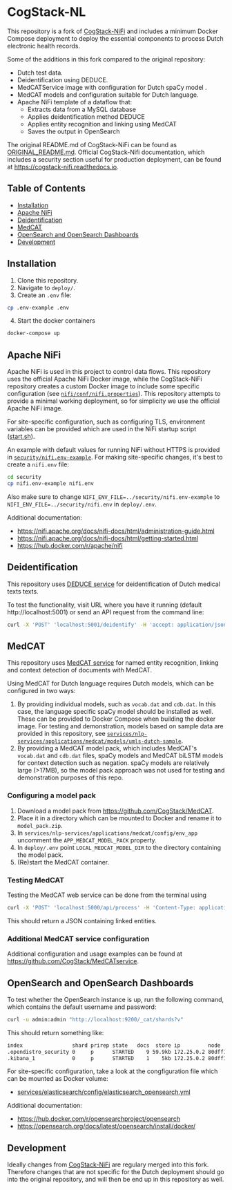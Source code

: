 # CogStack-NL
This repository is a fork of [CogStack-NiFi](https://github.com/CogStack/CogStack-NiFi) and includes a minimum Docker Compose deployment to deploy the essential components to process Dutch electronic health records.

Some of the additions in this fork compared to the original repository:
- Dutch test data.
- Deidentification using DEDUCE.
- MedCATService image with configuration for Dutch spaCy model .
- MedCAT models and configuration suitable for Dutch language.
- Apache NiFi template of a dataflow that:
   - Extracts data from a MySQL database
   - Applies deidentification method DEDUCE
   - Applies entity recognition and linking using MedCAT
   - Saves the output in OpenSearch

The original README.md of CogStack-NiFi can be found as [ORIGINAL_README.md](ORIGINAL_README.md). Official CogStack-Nifi documentation, which includes a security section useful for production deployment, can be found at https://cogstack-nifi.readthedocs.io.

## Table of Contents
- [Installation](#installation)
- [Apache NiFi](#apache-nifi)
- [Deidentification](#deidentification)
- [MedCAT](#medcat)
- [OpenSearch and OpenSearch Dashboards](#opensearch-and-opensearch-dashboards)
- [Development](#development)

## Installation
1. Clone this repository.
2. Navigate to `deploy/`.
3. Create an `.env` file:
```bash
cp .env-example .env
```
4. Start the docker containers
```bash
docker-compose up
```

## Apache NiFi
Apache NiFi is used in this project to control data flows. This repository uses the official Apache NiFi Docker image, while the CogStack-NiFi repository creates a custom Docker image to include some specific configuration (see [`nifi/conf/nifi.properties`](nifi/conf/nifi.properties)). This repository attempts to provide a minimal working deployment, so for simplicity we use the official Apache NiFi image.

For site-specific configuration, such as configuring TLS, environment variables can be provided which are used in the NiFi startup script ([start.sh](https://github.com/apache/nifi/blob/main/nifi-docker/dockerhub/sh/start.sh)).

An example with default values for running NiFi without HTTPS is provided in [`security/nifi.env-example`](security/nifi.env-example). For making site-specific changes, it's best to create a `nifi.env` file:
```bash
cd security
cp nifi.env-example nifi.env
```
Also make sure to change `NIFI_ENV_FILE=../security/nifi.env-example` to `NIFI_ENV_FILE=../security/nifi.env` in `deploy/.env`.

Additional documentation:
- https://nifi.apache.org/docs/nifi-docs/html/administration-guide.html
- https://nifi.apache.org/docs/nifi-docs/html/getting-started.html
- https://hub.docker.com/r/apache/nifi

## Deidentification
This repository uses [DEDUCE service](https://github.com/umcu/deduce-service) for deidentification of Dutch medical texts texts.

To test the functionality, visit URL where you have it running (default http://localhost:5001) or send an API request from the command line:
```bash
curl -X 'POST' 'localhost:5001/deidentify' -H 'accept: application/json' -H 'Content-Type: application/json' -d '{"text": "Jan Jansen is ziek.", "id": "001"}'
```

## MedCAT
This repository uses [MedCAT service](https://github.com/CogStack/MedCATservice) for named entity recognition, linking and context detection of documents with MedCAT.

Using MedCAT for Dutch language requires Dutch models, which can be configured in two ways:
1. By providing individual models, such as `vocab.dat` and `cdb.dat`. In this case, the language specific spaCy model should be installed as well. These can be provided to Docker Compose when building the docker image. For testing and demonstration, models based on sample data are provided in this repository, see [`services/nlp-services/applications/medcat/models/umls-dutch-sample`](services/nlp-services/applications/medcat/models/umls-dutch-sample).
2. By providing a MedCAT model pack, which includes MedCAT's `vocab.dat` and `cdb.dat` files, spaCy models and MedCAT biLSTM models for context detection such as negation. spaCy models are relatively large (>17MB), so the model pack approach was not used for testing and demonstration purposes of this repo.

### Configuring a model pack
1. Download a model pack from https://github.com/CogStack/MedCAT.
1. Place it in a directory which can be mounted to Docker and rename it to `model_pack.zip`.
1. In `services/nlp-services/applications/medcat/config/env_app` uncomment the `APP_MEDCAT_MODEL_PACK` property.
1. In `deploy/.env` point `LOCAL_MEDCAT_MODEL_DIR` to the directory containing the model pack.
1. (Re)start the MedCAT container.

### Testing MedCAT
Testing the MedCAT web service can be done from the terminal using
```bash
curl -X 'POST' 'localhost:5000/api/process' -H 'Content-Type: application/json' -d '{"content":{"text":"Gebruikelijke behandelingen voor kanker zijn onder meer chirurgie, chemotherapie en radiotherapie."}}'
```
This should return a JSON containing linked entities.

### Additional MedCAT service configuration
Additional configuration and usage examples can be found at https://github.com/CogStack/MedCATservice.

## OpenSearch and OpenSearch Dashboards
To test whether the OpenSearch instance is up, run the following command, which contains the default username and password:
```bash
curl -u admin:admin "http://localhost:9200/_cat/shards?v"       
```

This should return something like:
```bash
index                shard prirep state   docs  store ip         node
.opendistro_security 0     p      STARTED    9 59.9kb 172.25.0.2 80dff132d75e
.kibana_1            0     p      STARTED    1    5kb 172.25.0.2 80dff132d75e
```

For site-specific configuration, take a look at the congfiguration file which can be mounted as Docker volume:
- [services/elasticsearch/config/elasticsearch_opensearch.yml](services/elasticsearch/config/elasticsearch_opensearch.yml)

Additional documentation:
- https://hub.docker.com/r/opensearchproject/opensearch
- https://opensearch.org/docs/latest/opensearch/install/docker/

## Development
Ideally changes from [CogStack-NiFi](https://github.com/CogStack/CogStack-NiFi) are regulary merged into this fork. Therefore changes that are not specific for the Dutch deployment should go into the original repository, and will then be end up in this repository as well.
